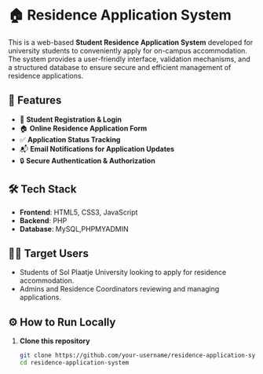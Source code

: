 # 🏠 Residence Application System

This is a web-based **Student Residence Application System** developed for university students to conveniently apply for on-campus accommodation. The system provides a user-friendly interface, validation mechanisms, and a structured database to ensure secure and efficient management of residence applications.

## 🚀 Features

- 📝 **Student Registration & Login**
- 🏠 **Online Residence Application Form**
- ✅ **Application Status Tracking**
- 📬 **Email Notifications for Application Updates**
- 🔒 **Secure Authentication & Authorization**

## 🛠️ Tech Stack

- **Frontend**: HTML5, CSS3, JavaScript
- **Backend**: PHP
- **Database**: MySQL,PHPMYADMIN



## 🧑‍🎓 Target Users

- Students of Sol Plaatje University looking to apply for residence accommodation.
- Admins and Residence Coordinators reviewing and managing applications.

## ⚙️ How to Run Locally

1. **Clone this repository**
   ```bash
   git clone https://github.com/your-username/residence-application-system.git
   cd residence-application-system
